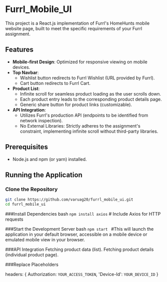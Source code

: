 # Furrl_Mobile_UI

This project is a React.js implementation of Furrl's HomeHunts mobile website page, built to meet the specific requirements of your Furrl assignment.

## Features

- **Mobile-first Design**: Optimized for responsive viewing on mobile devices.
- **Top Navbar**:
  - Wishlist button redirects to Furrl Wishlist (URL provided by Furrl).
  - Cart button redirects to Furrl Cart.
- **Product List**:
  - Infinite scroll for seamless product loading as the user scrolls down.
  - Each product entry leads to the corresponding product details page.
  - Generic share button for product links (customizable).
- **API Integration**:
  - Utilizes Furrl's production API (endpoints to be identified from network inspection).
  - No External Libraries: Strictly adheres to the assignment's constraint, implementing infinite scroll without third-party libraries.

## Prerequisites

- Node.js and npm (or yarn) installed.

## Running the Application

### Clone the Repository

```bash
git clone https://github.com/varuag20/furrl_mobile_ui.git
cd furrl_mobile_ui
```
###Install Dependencies
bash
`npm install axios`  # Include Axios for HTTP requests

###Start the Development Server
bash
`npm start `  #This will launch the application in your default browser, accessible on a mobile    device or emulated mobile view in your browser.

###API Integration
Fetching product data (list).
Fetching product details (individual product page).

###Replace Placeholders

  headers: {
    Authorization: `YOUR_ACCESS_TOKEN`,
    'Device-Id': `YOUR_DEVICE_ID`
  }
